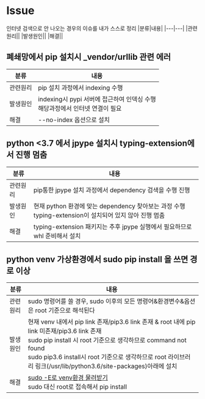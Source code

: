 # Issue
인터넷 검색으로 안 나오는 경우의 이슈를 내가 스스로 정리
|분류|내용|
|---|---|
|관련원리||
|발생원인||
|해결||

## 폐쇄망에서 pip 설치시 _vendor/urllib 관련 에러
|분류|내용|
|---|---|
|관련원리|pip 설치 과정에서 indexing 수행|
|발생원인|indexing시 pypi 서버에 접근하여 인덱싱 수행<br>해당과정에서 인터넷 연결이 필요|
|해결|--no-index 옵션으로 설치|

## python <3.7 에서 jpype 설치시 typing-extension에서 진행 멈춤
|분류|내용|
|---|---|
|관련원리|pip통한 jpype 설치 과정에서 dependency 검색을 수행 진행|
|발생원인|현재 python 환경에 맞는 dependency 찾아보는 과정 수행<br>typing-extension이 설치되어 있지 않아 진행 멈춤|
|해결|typing-extension 패키지는 추후 jpype 실행에서 필요하므로 whl 준비해서 설치|

## python venv 가상환경에서 sudo pip install 을 쓰면 경로 이상
|분류|내용|
|---|---|
|관련원리|sudo 명령어를 쓸 경우, sudo 이후의 모든 명령어&환경변수&옵션은 root 기준으로 해석된다|
|발생원인|현재 venv 내에서 pip link 존재/pip3.6 link 존재 & root 내에 pip link 미존재/pip3.6 link 존재 <br> sudo pip install 시 root 기준으로 생각하므로 command not found <br> sudo pip3.6 install시 root 기준으로 생각하므로 root 라이브러리 링크(/usr/lib/python3.6/site-packages)아래에 설치|
|해결|[sudo -E로 venv환경 물려받기](https://stackoverflow.com/questions/41429988/inside-virtual-env-sudo-pip-links-to-the-global-python-pip)<br>sudo 대신 root로 접속해서 pip install|
